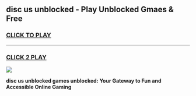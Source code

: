 
## disc us unblocked - Play Unblocked Gmaes & Free
<h3>
<a href="https://news.freeplayer.one?title=disc_us_unblocked&ref=16F">CLICK TO PLAY</a></h3>
<hr>

<h3>
<a href="https://news.freeplayer.one?title=disc_us_unblocked&ref=16F">CLICK 2 PLAY</a>
  
</h3>

<a href="https://news.freeplayer.one?title=disc_us_unblocked&ref=16F/"><img src="https://clearcache.store/games.png"></a>


**disc us unblocked games unblocked: Your Gateway to Fun and Accessible Online Gaming**
